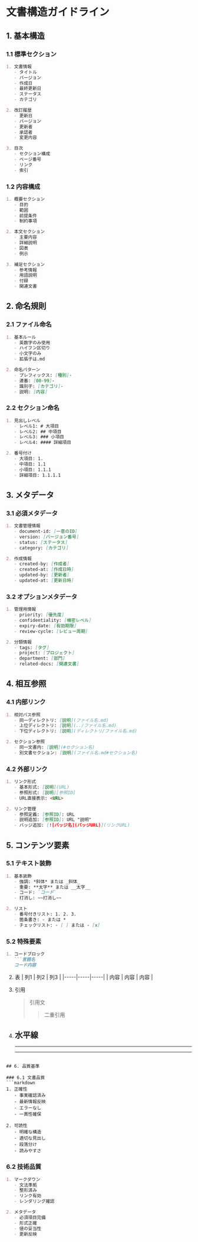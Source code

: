 # 文書構造ガイドライン

## 1. 基本構造

### 1.1 標準セクション
```markdown
1. 文書情報
   - タイトル
   - バージョン
   - 作成日
   - 最終更新日
   - ステータス
   - カテゴリ

2. 改訂履歴
   - 更新日
   - バージョン
   - 更新者
   - 承認者
   - 変更内容

3. 目次
   - セクション構成
   - ページ番号
   - リンク
   - 索引
```

### 1.2 内容構成
```markdown
1. 概要セクション
   - 目的
   - 範囲
   - 前提条件
   - 制約事項

2. 本文セクション
   - 主要内容
   - 詳細説明
   - 図表
   - 例示

3. 補足セクション
   - 参考情報
   - 用語説明
   - 付録
   - 関連文書
```

## 2. 命名規則

### 2.1 ファイル命名
```markdown
1. 基本ルール
   - 英数字のみ使用
   - ハイフン区切り
   - 小文字のみ
   - 拡張子は.md

2. 命名パターン
   - プレフィックス: [種別]-
   - 連番: [00-99]-
   - 識別子: [カテゴリ]-
   - 説明: [内容]
```

### 2.2 セクション命名
```markdown
1. 見出しレベル
   - レベル1: # 大項目
   - レベル2: ## 中項目
   - レベル3: ### 小項目
   - レベル4: #### 詳細項目

2. 番号付け
   - 大項目: 1.
   - 中項目: 1.1
   - 小項目: 1.1.1
   - 詳細項目: 1.1.1.1
```

## 3. メタデータ

### 3.1 必須メタデータ
```markdown
1. 文書管理情報
   - document-id: [一意のID]
   - version: [バージョン番号]
   - status: [ステータス]
   - category: [カテゴリ]

2. 作成情報
   - created-by: [作成者]
   - created-at: [作成日時]
   - updated-by: [更新者]
   - updated-at: [更新日時]
```

### 3.2 オプションメタデータ
```markdown
1. 管理用情報
   - priority: [優先度]
   - confidentiality: [機密レベル]
   - expiry-date: [有効期限]
   - review-cycle: [レビュー周期]

2. 分類情報
   - tags: [タグ]
   - project: [プロジェクト]
   - department: [部門]
   - related-docs: [関連文書]
```

## 4. 相互参照

### 4.1 内部リンク
```markdown
1. 相対パス参照
   - 同一ディレクトリ: [説明](ファイル名.md)
   - 上位ディレクトリ: [説明](../ファイル名.md)
   - 下位ディレクトリ: [説明](ディレクトリ/ファイル名.md)

2. セクション参照
   - 同一文書内: [説明](#セクション名)
   - 別文書セクション: [説明](ファイル名.md#セクション名)
```

### 4.2 外部リンク
```markdown
1. リンク形式
   - 基本形式: [説明](URL)
   - 参照形式: [説明][参照ID]
   - URL直接表示: <URL>

2. リンク管理
   - 参照定義: [参照ID]: URL
   - 説明追加: [参照ID]: URL "説明"
   - バッジ追加: [![バッジ名](バッジURL)](リンクURL)
```

## 5. コンテンツ要素

### 5.1 テキスト装飾
```markdown
1. 基本装飾
   - 強調: *斜体* または _斜体_
   - 重要: **太字** または __太字__
   - コード: `コード`
   - 打消し: ~~打消し~~

2. リスト
   - 番号付きリスト: 1. 2. 3.
   - 箇条書き: - または *
   - チェックリスト: - [ ] または - [x]
```

### 5.2 特殊要素
```markdown
1. コードブロック
   ```言語名
   コード内容
   ```

2. 表
   | 列1 | 列2 | 列3 |
   |-----|-----|-----|
   | 内容 | 内容 | 内容 |

3. 引用
   > 引用文
   >> 二重引用

4. 水平線
   ---
   ***
   ___
```

## 6. 品質基準

### 6.1 文書品質
```markdown
1. 正確性
   - 事実確認済み
   - 最新情報反映
   - エラーなし
   - 一貫性確保

2. 可読性
   - 明確な構造
   - 適切な見出し
   - 段落分け
   - 読みやすさ
```

### 6.2 技術品質
```markdown
1. マークダウン
   - 文法準拠
   - 整形済み
   - リンク有効
   - レンダリング確認

2. メタデータ
   - 必須項目完備
   - 形式正確
   - 値の妥当性
   - 更新反映